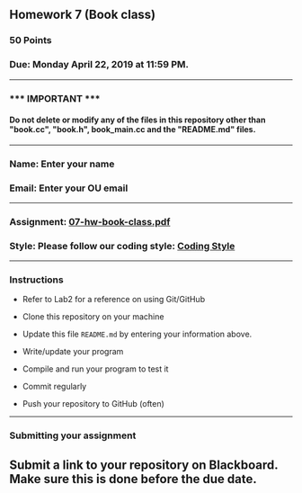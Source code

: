 ## Homework 7 (Book class)

### 50 Points

### Due: Monday April 22, 2019 at 11:59 PM.

---
### *** IMPORTANT ***
#### Do not delete or modify any of the files in this repository other than "book.cc", "book.h", book_main.cc and the "README.md" files.

---

### Name: Enter your name

### Email: Enter your OU email

---

### Assignment: [07-hw-book-class.pdf](07-hw-book-class.pdf)

### Style: Please follow our coding style: [Coding Style](https://github.com/nasseef/cs2400/blob/master/docs/coding-style.md)

---

### Instructions

- Refer to Lab2 for a reference on using Git/GitHub
- Clone this repository on your machine

- Update this file `README.md` by entering your information above.
- Write/update your program

- Compile and run your program to test it

- Commit regularly

- Push your repository to GitHub (often)

---

### Submitting your assignment

**Submit a link to your repository on Blackboard. Make sure this is done before the due date.**
---
